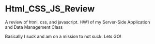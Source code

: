 # Html_CSS_JS_Review
A review of html, css, and javascript. HW1 of my Server-Side Application and Data Management Class


Basically I suck and am on a mission to not suck. Lets GO!
